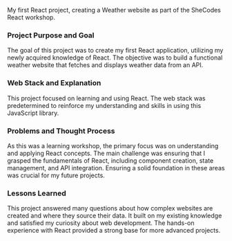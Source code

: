 My first React project, creating a Weather website as part of the SheCodes React workshop.

### Project Purpose and Goal

The goal of this project was to create my first React application, utilizing my newly acquired knowledge of React. The objective was to build a functional weather website that fetches and displays weather data from an API.

### Web Stack and Explanation

This project focused on learning and using React. The web stack was predetermined to reinforce my understanding and skills in using this JavaScript library.

### Problems and Thought Process

As this was a learning workshop, the primary focus was on understanding and applying React concepts. The main challenge was ensuring that I grasped the fundamentals of React, including component creation, state management, and API integration. Ensuring a solid foundation in these areas was crucial for my future projects.

### Lessons Learned

This project answered many questions about how complex websites are created and where they source their data. It built on my existing knowledge and satisfied my curiosity about web development. The hands-on experience with React provided a strong base for more advanced projects.
